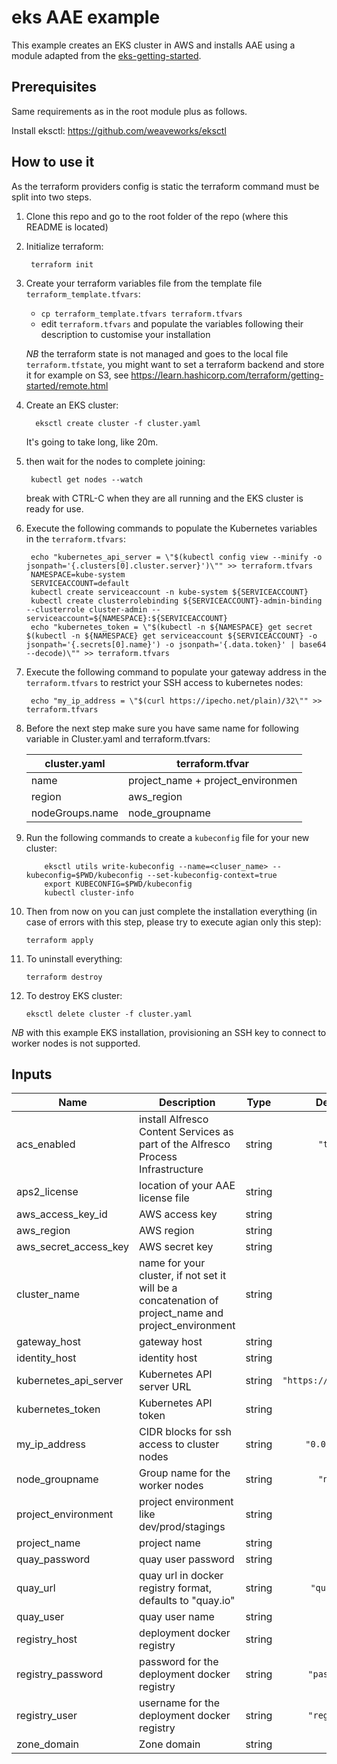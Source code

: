 # eks AAE example

This example creates an EKS cluster in AWS and installs AAE using a module adapted from the [eks-getting-started](https://github.com/terraform-providers/terraform-provider-aws/tree/master/examples/eks-getting-started).

## Prerequisites

Same requirements as in the root module plus as follows.

   Install eksctl: https://github.com/weaveworks/eksctl

## How to use it

As the terraform providers config is static the terraform command must be split into two steps.

1. Clone this repo and go to the root folder of the repo (where this README is located)

2. Initialize terraform:

        terraform init

3. Create your terraform variables file from the template file `terraform_template.tfvars`:

    - `cp terraform_template.tfvars terraform.tfvars`
    - edit `terraform.tfvars` and populate the variables following their description to customise your installation

   *NB* the terraform state is not managed and goes to the local file `terraform.tfstate`,
   you might want to set a terraform backend and store it for example on S3, see <https://learn.hashicorp.com/terraform/getting-started/remote.html>

4. Create an EKS cluster:

         eksctl create cluster -f cluster.yaml

    It's going to take long, like 20m.

5.
   then wait for the nodes to complete joining:

        kubectl get nodes --watch

   break with CTRL-C when they are all running and the EKS cluster is ready for use.

6. Execute the following commands to populate the Kubernetes variables in the `terraform.tfvars`:

        echo "kubernetes_api_server = \"$(kubectl config view --minify -o jsonpath='{.clusters[0].cluster.server}')\"" >> terraform.tfvars
        NAMESPACE=kube-system
        SERVICEACCOUNT=default
        kubectl create serviceaccount -n kube-system ${SERVICEACCOUNT}
        kubectl create clusterrolebinding ${SERVICEACCOUNT}-admin-binding --clusterrole cluster-admin --serviceaccount=${NAMESPACE}:${SERVICEACCOUNT}
        echo "kubernetes_token = \"$(kubectl -n ${NAMESPACE} get secret $(kubectl -n ${NAMESPACE} get serviceaccount ${SERVICEACCOUNT} -o jsonpath='{.secrets[0].name}') -o jsonpath='{.data.token}' | base64 --decode)\"" >> terraform.tfvars
7. Execute the following command to populate your gateway address in the `terraform.tfvars` to restrict your SSH access to kubernetes nodes:

        echo "my_ip_address = \"$(curl https://ipecho.net/plain)/32\"" >> terraform.tfvars

8. Before the next step make sure you have same name for following variable in Cluster.yaml and terraform.tfvars:

     | cluster.yaml | terraform.tfvar |
     |------|-------------|
     | name   | project_name + project_environmen |
     | region | aws_region                        |
     | nodeGroups.name | node_groupname  |

9. Run the following commands to create a `kubeconfig` file for your new cluster:

           eksctl utils write-kubeconfig --name=<cluser_name> --kubeconfig=$PWD/kubeconfig --set-kubeconfig-context=true
           export KUBECONFIG=$PWD/kubeconfig
           kubectl cluster-info

10. Then from now on you can just complete the installation everything (in case of errors with this step, please try to execute agian only this step):

        terraform apply

11. To uninstall everything:

        terraform destroy

12. To destroy EKS cluster:

        eksctl delete cluster -f cluster.yaml


*NB* with this example EKS installation, provisioning an SSH key to connect to worker nodes is not supported.


<!-- BEGINNING OF PRE-COMMIT-TERRAFORM DOCS HOOK -->
## Inputs

| Name | Description | Type | Default | Required |
|------|-------------|:----:|:-----:|:-----:|
| acs\_enabled | install Alfresco Content Services as part of the Alfresco Process Infrastructure | string | `"true"` | no |
| aps2\_license | location of your AAE license file | string | n/a | yes |
| aws\_access\_key\_id | AWS access key | string | n/a | yes |
| aws\_region | AWS region | string | n/a | yes |
| aws\_secret\_access\_key | AWS secret key | string | n/a | yes |
| cluster\_name | name for your cluster, if not set it will be a concatenation of project_name and project_environment | string | n/a | yes |
| gateway\_host | gateway host | string | `""` | no |
| identity\_host | identity host | string | `""` | no |
| kubernetes\_api\_server | Kubernetes API server URL | string | `"https://kubernetes"` | no |
| kubernetes\_token | Kubernetes API token | string | `""` | no |
| my\_ip\_address | CIDR blocks for ssh access to cluster nodes | string | `"0.0.0.0/0"` | no |
| node\_groupname | Group name for the worker nodes | string | `"ng-1"` | no |
| project\_environment | project environment like dev/prod/stagings | string | n/a | yes |
| project\_name | project name | string | n/a | yes |
| quay\_password | quay user password | string | n/a | yes |
| quay\_url | quay url in docker registry format, defaults to "quay.io" | string | `"quay.io"` | no |
| quay\_user | quay user name | string | n/a | yes |
| registry\_host | deployment docker registry | string | `""` | no |
| registry\_password | password for the deployment docker registry | string | `"password"` | no |
| registry\_user | username for the deployment docker registry | string | `"registry"` | no |
| zone\_domain | Zone domain | string | n/a | yes |

<!-- END OF PRE-COMMIT-TERRAFORM DOCS HOOK -->

